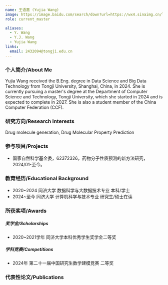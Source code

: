 ```yaml
---
name: 王语嘉 (Yujia Wang)
image: https://image.baidu.com/search/down?url=https://wx4.sinaimg.cn/large/008K2OkEly1i34391fvbxj30u0190wk5.jpg
role: current_master

aliases:
  - Y. Wang
  - Y.J. Wang
  - Yujia Wang
links:
  email: 2432094@tongji.edu.cn
---
```


### 个人简介/About Me
Yujia Wang received the B.Eng. degree in Data Science and Big Data Technology from Tongji University, Shanghai, China, in 2024. She is currently pursuing a master's degree at the Department of Computer Science and Technology, Tongji University, which she started in 2024 and is expected to complete in 2027. She is also a student member of the China Computer Federation (CCF).

### 研究方向/Research Interests
Drug molecule generation, Drug Molecular Property Prediction

### 参与项目/Projects
- 国家自然科学基金委，62372326，药物分子性质预测的新方法研究，2024/01-至今。 

### 教育经历/Educational Background
- 2020~2024 同济大学 数据科学与大数据技术专业 本科/学士
- 2024~至今 同济大学 计算机科学与技术专业 研究生/硕士在读

### 所获奖项/Awards

##### 奖学金/Scholarships
- 2020~2021学年 同济大学本科优秀学生奖学金二等奖

##### 学科竞赛/Competitions
- 2024年 第二十一届中国研究生数学建模竞赛 二等奖

### 代表性论文/Publications